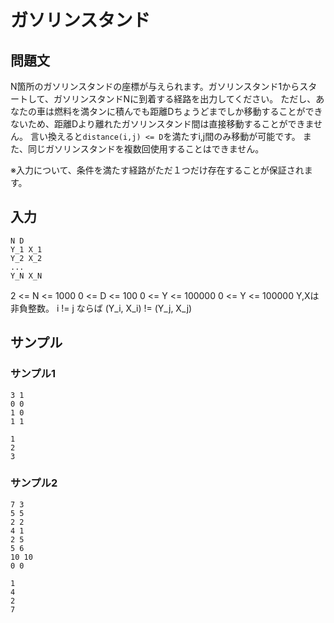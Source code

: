 # ガソリンスタンド
## 問題文

N箇所のガソリンスタンドの座標が与えられます。ガソリンスタンド1からスタートして、ガソリンスタンドNに到着する経路を出力してください。
ただし、あなたの車は燃料を満タンに積んでも距離Dちょうどまでしか移動することができないため、距離Dより離れたガソリンスタンド間は直接移動することができません。
言い換えると`distance(i,j) <= D`を満たすi,j間のみ移動が可能です。
また、同じガソリンスタンドを複数回使用することはできません。

※入力について、条件を満たす経路がただ１つだけ存在することが保証されます。

## 入力
```
N D
Y_1 X_1
Y_2 X_2
...
Y_N X_N
```

2 <= N <= 1000
0 <= D <= 100
0 <= Y <= 100000
0 <= Y <= 100000
Y,Xは非負整数。
i != j ならば (Y_i, X_i) != (Y_j, X_j)

## サンプル

### サンプル1
```
3 1
0 0
1 0
1 1
```

```
1
2
3
```

### サンプル2
```
7 3
5 5
2 2
4 1
2 5
5 6
10 10
0 0
```
```
1
4
2
7
```